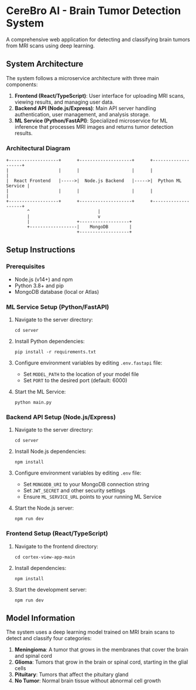 # CereBro AI - Brain Tumor Detection System

A comprehensive web application for detecting and classifying brain tumors from MRI scans using deep learning.

## System Architecture

The system follows a microservice architecture with three main components:

1. **Frontend (React/TypeScript)**: User interface for uploading MRI scans, viewing results, and managing user data.
2. **Backend API (Node.js/Express)**: Main API server handling authentication, user management, and analysis storage.
3. **ML Service (Python/FastAPI)**: Specialized microservice for ML inference that processes MRI images and returns tumor detection results.

### Architectural Diagram

```
+-------------------+      +--------------------+      +--------------------+
|                   |      |                    |      |                    |
|  React Frontend   |----->|  Node.js Backend   |----->|  Python ML Service |
|                   |      |                    |      |                    |
+-------------------+      +--------------------+      +--------------------+
        ^                          |
        |                          v
        |                  +-------------------+
        +------------------|    MongoDB        |
                           +-------------------+
```

## Setup Instructions

### Prerequisites

- Node.js (v14+) and npm
- Python 3.8+ and pip
- MongoDB database (local or Atlas)

### ML Service Setup (Python/FastAPI)

1. Navigate to the server directory:

   ```
   cd server
   ```

2. Install Python dependencies:

   ```
   pip install -r requirements.txt
   ```

3. Configure environment variables by editing `.env.fastapi` file:

   - Set `MODEL_PATH` to the location of your model file
   - Set `PORT` to the desired port (default: 6000)

4. Start the ML Service:
   ```
   python main.py
   ```

### Backend API Setup (Node.js/Express)

1. Navigate to the server directory:

   ```
   cd server
   ```

2. Install Node.js dependencies:

   ```
   npm install
   ```

3. Configure environment variables by editing `.env` file:

   - Set `MONGODB_URI` to your MongoDB connection string
   - Set `JWT_SECRET` and other security settings
   - Ensure `ML_SERVICE_URL` points to your running ML Service

4. Start the Node.js server:
   ```
   npm run dev
   ```

### Frontend Setup (React/TypeScript)

1. Navigate to the frontend directory:

   ```
   cd cortex-view-app-main
   ```

2. Install dependencies:

   ```
   npm install
   ```

3. Start the development server:
   ```
   npm run dev
   ```

## Model Information

The system uses a deep learning model trained on MRI brain scans to detect and classify four categories:

1. **Meningioma**: A tumor that grows in the membranes that cover the brain and spinal cord
2. **Glioma**: Tumors that grow in the brain or spinal cord, starting in the glial cells
3. **Pituitary**: Tumors that affect the pituitary gland
4. **No Tumor**: Normal brain tissue without abnormal cell growth
